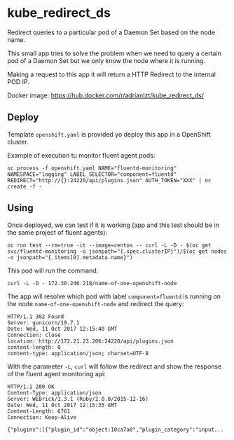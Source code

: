 # kube_redirect_ds
Redirect queries to a particular pod of a Daemon Set based on the node name.

This small app tries to solve the problem when we need to query a certain pod of a Daemon Set but we only know the node where it is running.

Making a request to this app it will return a HTTP Redirect to the internal POD IP.

Docker image: https://hub.docker.com/r/adrianlzt/kube_redirect_ds/

## Deploy
Template ``openshift.yaml`` is provided yo deploy this app in a OpenShift cluster.

Example of execution tu monitor fluent agent pods:
```
oc process -f openshift.yaml NAME="fluentd-monitoring" NAMESPACE="logging" LABEL_SELECTOR="component=fluentd" REDIRECT="http://{}:24220/api/plugins.json" AUTH_TOKEN="XXX" | oc create -f -
```

## Using
Once deployed, we can test if it is working (app and this test should be in the same project of fluent agents):

```
oc run test --rm=true -it --image=centos -- curl -L -D - $(oc get svc/fluentd-monitoring -o jsonpath="{.spec.clusterIP}")/$(oc get nodes -o jsonpath="{.items[0].metadata.name}")
```

This pod will run the command:
```
curl -L -D - 172.30.246.218/name-of-one-openshift-node
```

The app will resolve which pod with label ``component=fluentd`` is running on the node ``name-of-one-openshift-node`` and redirect the query:
```
HTTP/1.1 302 Found
Server: gunicorn/19.7.1
Date: Wed, 11 Oct 2017 12:15:40 GMT
Connection: close
location: http://172.21.23.206:24220/api/plugins.json
content-length: 0
content-type: application/json; charset=UTF-8
```

With the parameter ``-L``, ``curl`` will follow the redirect and show the response of the fluent agent monitoring api:

```
HTTP/1.1 200 OK
Content-Type: application/json
Server: WEBrick/1.3.1 (Ruby/2.0.0/2015-12-16)
Date: Wed, 11 Oct 2017 12:15:35 GMT
Content-Length: 6761
Connection: Keep-Alive

{"plugins":[{"plugin_id":"object:10ca7a0","plugin_category":"input...
```
